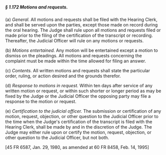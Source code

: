 ##### § 1.172 Motions and requests. #####

(a) *General.* All motions and requests shall be filed with the Hearing Clerk, and shall be served upon the parties, except those made on record during the oral hearing. The Judge shall rule upon all motions and requests filed or made prior to the filing of the certification of the transcript or recording. Thereafter, the Judicial Officer will rule on any motions or requests.

(b) *Motions entertained.* Any motion will be entertained except a motion to dismiss on the pleadings. All motions and requests concerning the complaint must be made within the time allowed for filing an answer.

(c) *Contents.* All written motions and requests shall state the particular order, ruling, or action desired and the grounds therefor.

(d) *Response to motions in request.* Within ten days after service of any written motion or request, or within such shorter or longer period as may be fixed by the Judge or the Judicial Officer the opposing party may file a response to the motion or request.

(e) *Certification to the judicial officer.* The submission or certification of any motion, request, objection, or other question to the Judicial Officer prior to the time when the Judge's certification of the transcript is filed with the Hearing Clerk, shall be made by and in the discretion of the Judge. The Judge may either rule upon or certify the motion, request, objection, or other question to the Judicial Officer, but not both.

[45 FR 6587, Jan. 29, 1980, as amended at 60 FR 8458, Feb. 14, 1995]
